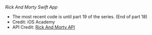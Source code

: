 *Rick And Morty Swift App*

- The most recent code is until part 19 of the series. (End of part 18)
- Credit: iOS Academy
- API Credit: [Rick And Morty API](https://rickandmortyapi.com)
